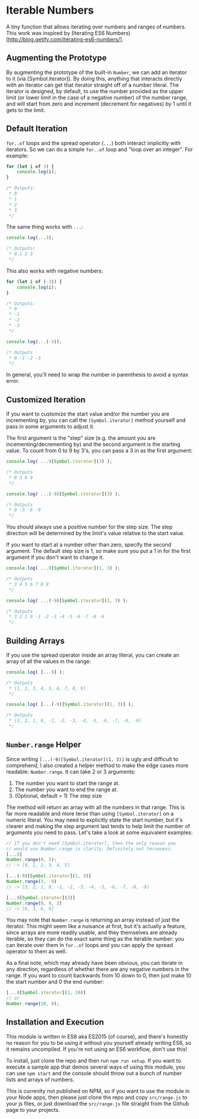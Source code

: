 # Iterable Numbers

A tiny function that allows iterating over numbers and ranges of numbers. This work was inspired by (Iterating ES6 Numbers)[http://blog.getify.com/iterating-es6-numbers/].

## Augmenting the Prototype

By augmenting the prototype of the built-in `Number`, we can add an iterator to it (via [Symbol.iterator]). By doing this, anything that interacts directly with an iterator can get that iterator straight off of a number literal. The iterator is designed, by default, to use the number provided as the upper limit (or lower limit in the case of a negative number) of the number range, and will start from zero and increment (decrement for negatives) by 1 until it gets to the limit.

## Default Iteration

`for..of` loops and the spread operator (`...`) both interact implicitly with iterators. So we can do a simple `for..of` loop and "loop over an integer". For example:

```js
for (let i of 3) {
    console.log(i);
}

/* Outputs:
 * 0
 * 1
 * 2
 * 3
 */
```

The same thing works with `...`:

```js
console.log(...3);

/* Outputs:
 * 0 1 2 3
 */
```

This also works with negative numbers:

```js
for (let i of (-3)) {
    console.log(i);
}

/* Outputs:
 * 0
 * -1
 * -2
 * -3
 */

console.log(...(-3));

/* Outputs
 * 0 -1 -2 -3
 */
```

In general, you'll need to wrap the number in parenthesis to avoid a syntax error.

## Customized Iteration
If you want to customize the start value and/or the number you are incrementing by, you can call the `[Symbol.iterator]` method yourself and pass in some arguments to adjust it.

The first argument is the "step" size (e.g. the amount you are incementing/decrementing by) and the second argument is the starting value. To count from 0 to 9 by 3's, you can pass a 3 in as the first argument:

```js
console.log( ...9[Symbol.iterator](3) );

/* Outputs
 * 0 3 6 9
 */

console.log( ...(-9)[Symbol.iterator](3) );

/* Outputs
 * 0 -3 -6 -9
 */
```

You should always use a positive number for the step size. The step direction will be determined by the limit's value relative to the start value.

If you want to start at a number other than zero, specify the second argument. The default step size is 1, so make sure you put a 1 in for the first argument if you don't want to change it.

```js
console.log( ...9[Symbol.iterator](1, 3) );

/* Outputs
 * 3 4 5 6 7 8 9
 */

console.log( ...(-9)[Symbol.iterator](1, 3) );

/* Outputs
 * 3 2 1 0 -1 -2 -3 -4 -5 -6 -7 -8 -9
 */
```

## Building Arrays

If you use the spread operator inside an array literal, you can create an array of all the values in the range:

```js
console.log( [...9] );

/* Outputs
 * [1, 2, 3, 4, 5, 6, 7, 8, 9]
 */

console.log( [...(-9)[Symbol.iterator](1, 3)] );

/* Outputs
 * [3, 2, 1, 0, -1, -2, -3, -4, -5, -6, -7, -8, -9]
 */
```

## `Number.range` Helper

Since writing `[...(-9)[Symbol.iterator](1, 3)]` is ugly and difficult to comprehend, I also created a helper method to make the edge cases more readable: `Number.range`. It can take 2 or 3 arguments:

1. The number you want to start the range at.
2. The number you want to end the range at.
3. (Optional, default = 1) The step size

The method will return an array with all the numbers in that range. This is far more readable and more terse than using `[Symbol.iterator]` on a numeric literal. You may need to explicitly state the start number, but it's clearer and making the step argument last tends to help limit the number of arguments you need to pass. Let's take a look at some equivalent examples:

```js
// If you don't need [Symbol.iterator], then the only reason you
// would use Number.range is clarity. Definitely not terseness.
[...5]
Number.range(0, 5);
// -> [0, 1, 2, 3, 4, 5]

[...(-9)[Symbol.iterator](1, 3)]
Number.range(3, -9)
// -> [3, 2, 1, 0, -1, -2, -3, -4, -5, -6, -7, -8, -9]

[...9[Symbol.iterator](3)]
Number.range(0, 9, 3)
// -> [0, 3, 6, 9]
```

You may note that `Number.range` is returning an array instead of just the iterator. This might seem like a nuisance at first, but it's actually a feature, since arrays are more readily usable, and they themselves are already iterable, so they can do the exact same thing as the iterable number: you can iterate over them in `for..of` loops and you can apply the spread operator to them as well.

As a final note, which may already have been obvious, you can iterate in any direction, regardless of whether there are any negative numbers in the range. If you want to count backwards from 10 down to 0, then just make 10 the start number and 0 the end number:

```js
[...0[Symbol.iterator](1, 10)]
// or
Number.range(10, 0);
```

## Installation and Execution

This module is written in ES6 aka ES2015 (of course), and there's honestly no reason for you to be using it without you yourself already writing ES6, so it remains uncompiled. If you're not using an ES6 workflow, don't use this!

To install, just clone the repo and then run `npm run setup`. If you want to execute a sample app that demos several ways of using this module, you can use `npm start` and the console should throw out a bunch of number lists and arrays of numbers.

This is currenlty not published on NPM, so if you want to use the module in your Node apps, then please just clone the repo and copy `src/range.js` to your js files, or just download the `src/range.js` file straight from the Github page to your projects.